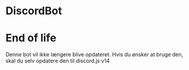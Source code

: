 # DiscordBot

# End of life
Denne bot vil ikke længere blive opdateret. Hvis du ønsker at bruge den, skal du selv opdatere den til discord.js v14
